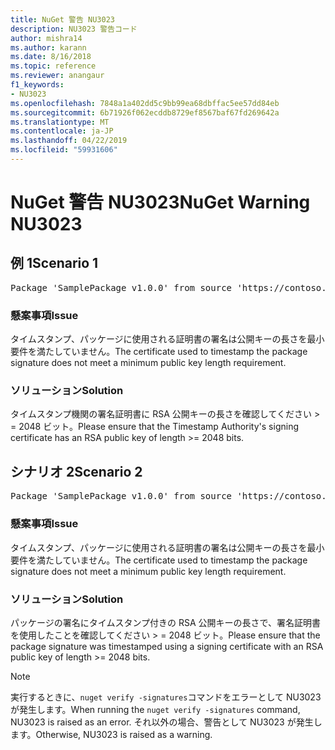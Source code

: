 ```yaml
---
title: NuGet 警告 NU3023
description: NU3023 警告コード
author: mishra14
ms.author: karann
ms.date: 8/16/2018
ms.topic: reference
ms.reviewer: anangaur
f1_keywords:
- NU3023
ms.openlocfilehash: 7848a1a402dd5c9bb99ea68dbffac5ee57dd84eb
ms.sourcegitcommit: 6b71926f062ecddb8729ef8567baf67fd269642a
ms.translationtype: MT
ms.contentlocale: ja-JP
ms.lasthandoff: 04/22/2019
ms.locfileid: "59931606"
---
```

# <a name="nuget-warning-nu3023"></a><span data-ttu-id="6515f-103">NuGet 警告 NU3023</span><span class="sxs-lookup"><span data-stu-id="6515f-103">NuGet Warning NU3023</span></span>

## <a name="scenario-1"></a><span data-ttu-id="6515f-104">例 1</span><span class="sxs-lookup"><span data-stu-id="6515f-104">Scenario 1</span></span>

<pre>Package 'SamplePackage v1.0.0' from source 'https://contoso.com/index.json': The timestamp certificate does not meet a minimum public key length requirement.</pre>

### <a name="issue"></a><span data-ttu-id="6515f-105">懸案事項</span><span class="sxs-lookup"><span data-stu-id="6515f-105">Issue</span></span>

<span data-ttu-id="6515f-106">タイムスタンプ、パッケージに使用される証明書の署名は公開キーの長さを最小要件を満たしていません。</span><span class="sxs-lookup"><span data-stu-id="6515f-106">The certificate used to timestamp the package signature does not meet a minimum public key length requirement.</span></span>


### <a name="solution"></a><span data-ttu-id="6515f-107">ソリューション</span><span class="sxs-lookup"><span data-stu-id="6515f-107">Solution</span></span>

<span data-ttu-id="6515f-108">タイムスタンプ機関の署名証明書に RSA 公開キーの長さを確認してください > = 2048 ビット。</span><span class="sxs-lookup"><span data-stu-id="6515f-108">Please ensure that the  Timestamp Authority's signing certificate has an RSA public key of length >= 2048 bits.</span></span>



## <a name="scenario-2"></a><span data-ttu-id="6515f-109">シナリオ 2</span><span class="sxs-lookup"><span data-stu-id="6515f-109">Scenario 2</span></span>

<pre>Package 'SamplePackage v1.0.0' from source 'https://contoso.com/index.json': The primary signature's timestamp certificate does not meet a minimum public key length requirement.</pre>

### <a name="issue"></a><span data-ttu-id="6515f-110">懸案事項</span><span class="sxs-lookup"><span data-stu-id="6515f-110">Issue</span></span>

<span data-ttu-id="6515f-111">タイムスタンプ、パッケージに使用される証明書の署名は公開キーの長さを最小要件を満たしていません。</span><span class="sxs-lookup"><span data-stu-id="6515f-111">The certificate used to timestamp the package signature does not meet a minimum public key length requirement.</span></span>


### <a name="solution"></a><span data-ttu-id="6515f-112">ソリューション</span><span class="sxs-lookup"><span data-stu-id="6515f-112">Solution</span></span>

<span data-ttu-id="6515f-113">パッケージの署名にタイムスタンプ付きの RSA 公開キーの長さで、署名証明書を使用したことを確認してください > = 2048 ビット。</span><span class="sxs-lookup"><span data-stu-id="6515f-113">Please ensure that the package signature was timestamped using a signing certificate with an RSA public key of length >= 2048 bits.</span></span>


> [!Note]
> <span data-ttu-id="6515f-114">実行するときに、`nuget verify -signatures`コマンドをエラーとして NU3023 が発生します。</span><span class="sxs-lookup"><span data-stu-id="6515f-114">When running the `nuget verify -signatures` command, NU3023 is raised as an error.</span></span> <span data-ttu-id="6515f-115">それ以外の場合、警告として NU3023 が発生します。</span><span class="sxs-lookup"><span data-stu-id="6515f-115">Otherwise, NU3023 is raised as a warning.</span></span>